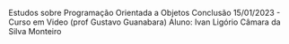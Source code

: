 Estudos sobre Programação Orientada a Objetos
Conclusão 15/01/2023 - Curso em Video (prof Gustavo Guanabara)
Aluno: Ivan Ligório Câmara da Silva Monteiro